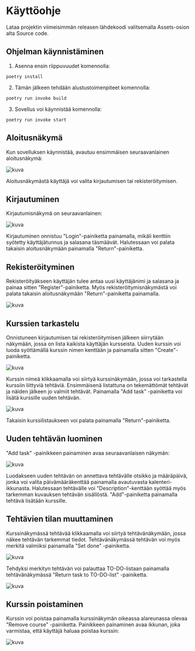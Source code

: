 # Käyttöohje

Lataa projektin viimeisimmän releasen lähdekoodi valitsemalla Assets-osion alta Source code.

## Ohjelman käynnistäminen
1. Asenna ensin riippuvuudet komennolla:
```
poetry install
```
2. Tämän jälkeen tehdään alustustoimenpiteet komennolla:
```
poetry run invoke build
```
3. Sovellus voi käynnistää komennolla:
```
poetry run invoke start
```

## Aloitusnäkymä 

Kun sovelluksen käynnistää, avautuu ensimmäisen seuraavanlainen aloitusnäkymä:

![kuva](https://github.com/erjavaskivuori/ot-harjoitustyo/blob/main/study-app/dokumentaatio/kuvat/kaytto-ohje-aloitusnakyma.png)

Aloitusnäkymästä käyttäjä voi valita kirjautumisen tai rekisteröitymisen.

## Kirjautuminen

Kirjautumisnäkymä on seuraavanlainen:

![kuva](https://github.com/erjavaskivuori/ot-harjoitustyo/blob/main/study-app/dokumentaatio/kuvat/kaytto-ohje-kirjautuminen.png)

Kirjautuminen onnistuu "Login"-painiketta painamalla, mikäli kenttiin syötetty käyttäjätunnus ja salasana täsmäävät. Halutessaan voi palata takaisin aloitusnäkymään painamalla "Return"-painiketta.

## Rekisteröityminen

Rekisteröityäkseen käyttäjän tulee antaa uusi käyttäjänimi ja salasana ja painaa sitten "Register"-painiketta. Myös rekisteröitymisnäkymästä voi palata takaisin aloitusnäkymään "Return"-painiketta painamalla.

![kuva](https://github.com/erjavaskivuori/ot-harjoitustyo/blob/main/study-app/dokumentaatio/kuvat/kaytto-ohje-rekisteroityminen.png)

## Kurssien tarkastelu

Onnistuneen kirjautumisen tai rekisteröitymisen jälkeen siirrytään näkymään, jossa on lista kaikista käyttäjän kursseista. Uuden kurssin voi luoda syöttämällä kurssin nimen kenttään ja painamalla sitten "Create"-painiketta.

![kuva](https://github.com/erjavaskivuori/ot-harjoitustyo/blob/main/study-app/dokumentaatio/kuvat/kaytto-ohje-kurssilista.png)

Kurssin nimeä klikkaamalla voi siirtyä kurssinäkymään, jossa voi tarkastella kurssiin liittyviä tehtäviä. Ensimmäisenä listattuna on tekemättömät tehtävät ja näiden jälkeen jo valmiit tehtävät. Painamalla "Add task" -painiketta voi lisätä kurssille uuden tehtävän.

![kuva](https://github.com/erjavaskivuori/ot-harjoitustyo/blob/main/study-app/dokumentaatio/kuvat/kaytto-ohje-kurssinakyma.png)

Takaisin kurssilistaukseen voi palata painamalla "Return"-painiketta.

## Uuden tehtävän luominen

"Add task" -painikkeen painaminen avaa seuraavanlaisen näkymän:

![kuva](https://github.com/erjavaskivuori/ot-harjoitustyo/blob/main/study-app/dokumentaatio/kuvat/kaytto-ohje-uusitehtava.png)

Luodakseen uuden tehtävän on annettava tehtävälle otsikko ja määräpäivä, jonka voi valita päivämääräkenttää painamalla avautuvasta kalenteri-ikkunasta. Halutessaan tehtävälle voi "Description"-kenttään syöttää myös tarkemman kuvauksen tehtävän sisällöstä. "Add"-painiketta painamalla tehtävä lisätään kurssille.

## Tehtävien tilan muuttaminen

Kurssinäkymässä tehtävää klikkaamalla voi siirtyä tehtävänäkymään, jossa näkee tehtävän tarkemmat tiedot. Tehtävänäkymässä tehtävän voi myös merkitä valmiiksi painamalla "Set done" -painiketta.

![kuva](https://github.com/erjavaskivuori/ot-harjoitustyo/blob/main/study-app/dokumentaatio/kuvat/kaytto-ohje-tehtavanakyma1.png)

Tehdyksi merkityn tehtävän voi palauttaa TO-DO-listaan painamalla tehtävänäkymässä "Return task to TO-DO-list" -painiketta.

![kuva](https://github.com/erjavaskivuori/ot-harjoitustyo/blob/main/study-app/dokumentaatio/kuvat/kaytto-ohje-tehtavanakyma2.png)

## Kurssin poistaminen

Kurssin voi poistaa painamalla kurssinäkymän oikeassa alareunassa olevaa "Remove course" -painiketta. Painikkeen painaminen avaa ikkunan, joka varmistaa, että käyttäjä haluaa poistaa kurssin:

![kuva](https://github.com/erjavaskivuori/ot-harjoitustyo/blob/main/study-app/dokumentaatio/kuvat/kaytto-ohje-kurssinpoistaminen.png)